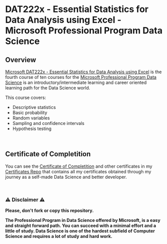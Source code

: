 # DAT222x - Essential Statistics for Data Analysis using Excel - Microsoft Professional Program Data Science

## Overview
[Microsoft DAT222x - Essential Statistics for Data Analysis using Excel](https://www.edx.org/course/essential-statistics-for-data-analysis-using-excel-2) is the fourth course of ten courses for the [Microsoft Professional Program Data Science](https://www.edx.org/microsoft-professional-program-data-science) is an introductory/intermediate learning and career oriented learning path for the Data Science world.  

This course covers:

- Descriptive statistics
- Basic probability
- Random variables
- Sampling and confidence intervals
- Hypothesis testing

<br/>

## Certificate of Completition
You can see the [Certificate of Completition](https://github.com/AlessandroCorradini/Certificates/blob/master/Edx%20-%20Microsoft%20DAT222x%20Essential%20Statistics%20for%20Data%20Analysis%20using%20Excel%20Certificate.pdf) and other certificates in my [Certificates Repo](https://github.com/AlessandroCorradini/Certificates) that contains all my certificates obtained through my journey as a self-made Data Science and better developer.

<br/>

### ⚠️ Disclaimer ⚠️
**Please, don't fork or copy this repository.**

**The Professional Program in Data Science offered by Microsoft, is a easy and straight forward path. You can succeed with a minimal effort and a little of study. Data Science is one of the hardest subfield of Computer Science and requires a lot of study and hard work.**